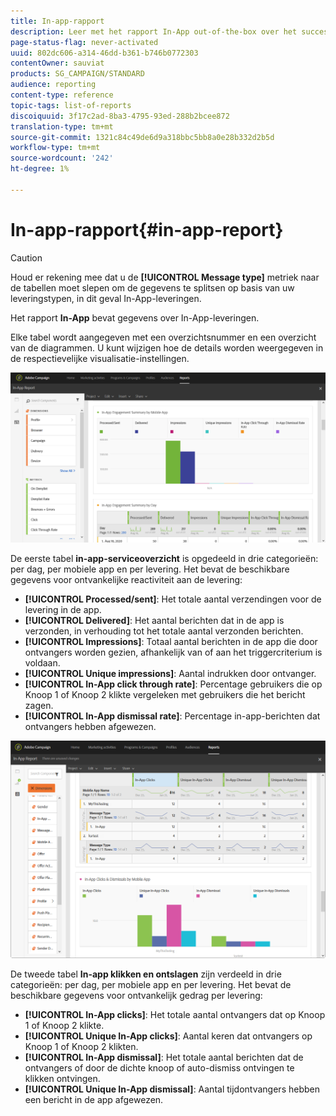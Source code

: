 ```yaml
---
title: In-app-rapport
description: Leer met het rapport In-App out-of-the-box over het succes van uw In-App-berichten.
page-status-flag: never-activated
uuid: 802dc606-a314-46dd-b361-b746b0772303
contentOwner: sauviat
products: SG_CAMPAIGN/STANDARD
audience: reporting
content-type: reference
topic-tags: list-of-reports
discoiquuid: 3f17c2ad-8ba3-4795-93ed-288b2bcee872
translation-type: tm+mt
source-git-commit: 1321c84c49de6d9a318bbc5bb8a0e28b332d2b5d
workflow-type: tm+mt
source-wordcount: '242'
ht-degree: 1%

---
```



# In-app-rapport{#in-app-report}

>[!CAUTION]
>
>Houd er rekening mee dat u de **[!UICONTROL Message type]** metriek naar de tabellen moet slepen om de gegevens te splitsen op basis van uw leveringstypen, in dit geval In-App-leveringen.

Het rapport **In-App** bevat gegevens over In-App-leveringen.

Elke tabel wordt aangegeven met een overzichtsnummer en een overzicht van de diagrammen. U kunt wijzigen hoe de details worden weergegeven in de respectievelijke visualisatie-instellingen.

![](assets/inapp_report.png)

De eerste tabel **in-app-serviceoverzicht** is opgedeeld in drie categorieën: per dag, per mobiele app en per levering. Het bevat de beschikbare gegevens voor ontvankelijke reactiviteit aan de levering:

* **[!UICONTROL Processed/sent]**: Het totale aantal verzendingen voor de levering in de app.
* **[!UICONTROL Delivered]**: Het aantal berichten dat in de app is verzonden, in verhouding tot het totale aantal verzonden berichten.
* **[!UICONTROL Impressions]**: Totaal aantal berichten in de app die door ontvangers worden gezien, afhankelijk van of aan het triggercriterium is voldaan.
* **[!UICONTROL Unique impressions]**: Aantal indrukken door ontvanger.
* **[!UICONTROL In-App click through rate]**: Percentage gebruikers die op Knoop 1 of Knoop 2 klikte vergeleken met gebruikers die het bericht zagen.
* **[!UICONTROL In-App dismissal rate]**: Percentage in-app-berichten dat ontvangers hebben afgewezen.

![](assets/inapp_report_1.png)

De tweede tabel **In-app klikken en ontslagen** zijn verdeeld in drie categorieën: per dag, per mobiele app en per levering. Het bevat de beschikbare gegevens voor ontvankelijk gedrag per levering:

* **[!UICONTROL In-App clicks]**: Het totale aantal ontvangers dat op Knoop 1 of Knoop 2 klikte.
* **[!UICONTROL Unique In-App clicks]**: Aantal keren dat ontvangers op Knoop 1 of Knoop 2 klikten.
* **[!UICONTROL In-App dismissal]**: Het totale aantal berichten dat de ontvangers of door de dichte knoop of auto-dismiss ontvingen te klikken ontvingen.
* **[!UICONTROL Unique In-App dismissal]**: Aantal tijdontvangers hebben een bericht in de app afgewezen.

